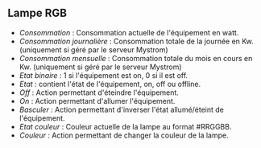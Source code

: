 Lampe RGB
---

* *Consommation* : Consommation actuelle de l'équipement en watt.
* *Consommation journalière* : Consommation totale de la journée en Kw. (uniquement si géré par le serveur Mystrom)
* *Consommation mensuelle* : Consommation totale du mois en cours en Kw. (uniquement si géré par le serveur Mystrom)
* *Etat binaire* : 1 si l'équipement est on, 0 si il est off.
* *Etat* : contient l'état de l'équipement, on, off ou offline.
* *Off* : Action permettant d'éteindre l'équipement.
* *On* : Action permettant d'allumer l'équipement.
* *Basculer* : Action permettant d'inverser l'état allumé/éteint de l'équipement.
* *Etat couleur* : Couleur actuelle de la lampe au format #RRGGBB.
* *Couleur* : Action permettant de changer la couleur de la lampe.